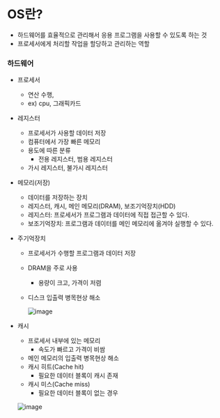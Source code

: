 <h1> OS란? </h1>

- 하드웨어를 효율적으로 관리해서 응용 프로그램을 사용할 수 있도록 하는 것
- 프로세서에게 처리할 작업을 할당하고 관리하는 역할

<h3> 하드웨어 </h3>

- 프로세서
  - 연산 수행,
  - ex) cpu, 그래픽카드
  
- 레지스터
  - 프로세서가 사용할 데이터 저장
  - 컴퓨터에서 가장 빠른 메모리
  - 용도에 따른 분류
    - 전용 레지스터, 범용 레지스터
  - 가시 레지스터, 불가시 레지스터

- 메모리(저장)
  - 데이터를 저장하는 장치
  - 레지스터, 캐시, 메인 메모리(DRAM), 보조기억장치(HDD)
  - 레지스터: 프로세서가 프로그램과 데이터에 직접 접근할 수 있다.
  - 보조기억장치: 프로그램과 데이터를 메인 메모리에 옮겨야 실행할 수 있다.

- 주기억장치
  - 프로세서가 수행할 프로그램과 데이터 저장
  - DRAM을 주로 사용
    - 용량이 크고, 가격이 저렴
  - 디스크 입출력 병목현상 해소
    
      ![image](https://github.com/youbeen2798/Deep-CS-study_for_interview/assets/62228401/7baa0399-7878-4f52-9566-5b7672a64259)

- 캐시
  - 프로세서 내부에 있는 메모리
      - 속도가 빠르고 가격이 비쌈
  - 메인 메모리의 입출력 병목현상 해소
  - 캐시 히트(Cache hit)
      - 필요한 데이터 블록이 캐시 존재
  - 캐시 미스(Cache miss)
      - 필요한 데이터 블록이 없는 경우
        
  ![image](https://github.com/youbeen2798/Deep-CS-study_for_interview/assets/62228401/36deb109-40de-4502-a8d5-182812735c18)

